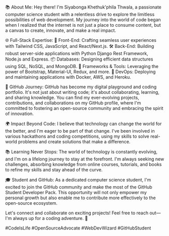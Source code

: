 📚 About Me:
Hey there! I'm Siyabonga Khethuk'phila Thwala, a passionate computer science student with a relentless drive to explore the limitless possibilities of web development. My journey into the world of code began when I realized that the internet is not just a place to consume content, but a canvas to create, innovate, and make a real impact.

🌐 Full-Stack Expertise:
🔧 Front-End: Crafting seamless user experiences with Tailwind CSS, JavaScript, and React/Next.js.
🛠️ Back-End: Building robust server-side applications with Python Django Rest Framework, Node.js and Express.
📦 Databases: Designing efficient data structures using SQL, NoSQL, and MongoDB.
🌟 Frameworks & Tools: Leveraging the power of Bootstrap, Material-UI, Redux, and more.
🧰 DevOps: Deploying and maintaining applications with Docker, AWS, and Heroku.

🚀 GitHub Journey:
GitHub has become my digital playground and coding portfolio. It's not just about writing code; it's about collaborating, learning, and sharing knowledge. You can find my ever-evolving projects, contributions, and collaborations on my GitHub profile, where I'm committed to fostering an open-source community and embracing the spirit of innovation.

🌍 Impact Beyond Code:
I believe that technology can change the world for the better, and I'm eager to be part of that change. I've been involved in various hackathons and coding competitions, using my skills to solve real-world problems and create solutions that make a difference.

📚 Learning Never Stops:
The world of technology is constantly evolving, and I'm on a lifelong journey to stay at the forefront. I'm always seeking new challenges, absorbing knowledge from online courses, tutorials, and books to refine my skills and stay ahead of the curve.

🎓 Student and GitHub:
As a dedicated computer science student, I'm excited to join the GitHub community and make the most of the GitHub Student Developer Pack. This opportunity will not only empower my personal growth but also enable me to contribute more effectively to the open-source ecosystem.

Let's connect and collaborate on exciting projects! Feel free to reach out—I'm always up for a coding adventure. 🚀

#CodeIsLife #OpenSourceAdvocate #WebDevWizard #GitHubStudent

<!---
Siyabonga-sk/Siyabonga-sk is a ✨ special ✨ repository because its `README.md` (this file) appears on your GitHub profile.
You can click the Preview link to take a look at your changes.
--->
